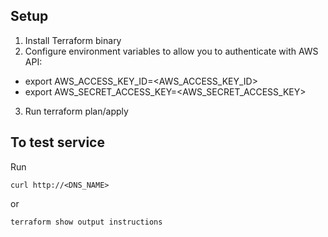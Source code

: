 ## Setup
1. Install Terraform binary
2. Configure environment variables to allow you to authenticate with AWS API:
* export AWS_ACCESS_KEY_ID=<AWS_ACCESS_KEY_ID>
* export AWS_SECRET_ACCESS_KEY=<AWS_SECRET_ACCESS_KEY>
3. Run terraform plan/apply

## To test service  
Run 
````
curl http://<DNS_NAME>
```` 
or
````
terraform show output instructions
````